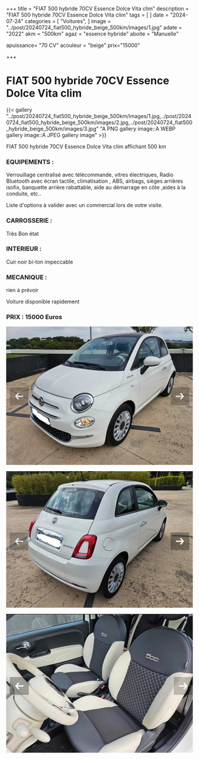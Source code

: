 +++
title = "FIAT 500 hybride 70CV Essence Dolce Vita clim"
description = "FIAT 500 hybride 70CV Essence Dolce Vita clim"
tags = [
]
date = "2024-07-24"
categories = [
    "Voitures",
]
image = "../post/20240724_fiat500_hybride_beige_500km/images/1.jpg"
adate = "2022"
akm = "500km"
agaz = "essence hybride"
aboite = "Manuelle"

apuissance= "70 CV"
acouleur = "beige"
prix="15000"

+++

# FIAT 500 hybride 70CV Essence Dolce Vita clim

{{< gallery "../post/20240724_fiat500_hybride_beige_500km/images/1.jpg,../post/20240724_fiat500_hybride_beige_500km/images/2.jpg,../post/20240724_fiat500_hybride_beige_500km/images/3.jpg" "A PNG gallery image::A WEBP gallery image::A JPEG gallery image" >}}


FIAT 500 hybride 70CV Essence Dolce Vita clim affichant 500 km


### EQUIPEMENTS :
Verrouillage centralisé avec télécommande, vitres électriques, Radio Bluetooth avec écran tactile, climatisation , ABS, airbags, sièges arrières isofix, banquette arrière rabattable, aide au démarrage en côte ,aides à la conduite, etc..


Liste d'options à valider avec un commercial lors de votre visite.


### CARROSSERIE :
 Très Bon état 


### INTERIEUR :
Cuir noir bi-ton impeccable

### MECANIQUE :
rien à prévoir



Voiture disponible rapidement


### PRIX : 15000 Euros


<!-- more -->


![](images/1.jpg)

![](images/2.jpg)

![](images/3.jpg)


